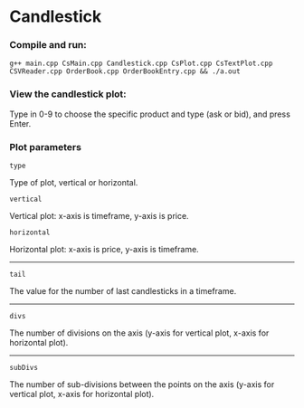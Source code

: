 # Candlestick
<h3>Compile and run:</h3>
<code>g++ main.cpp CsMain.cpp Candlestick.cpp CsPlot.cpp CsTextPlot.cpp CSVReader.cpp OrderBook.cpp OrderBookEntry.cpp && ./a.out</code>

<h3>View the candlestick plot:</h3>
<p>Type in 0-9 to choose the specific product and type (ask or bid), and press Enter.</p>

<h3>Plot parameters</h3>
<code>type</code>
<p>Type of plot, vertical or horizontal.</p>
<code>vertical</code>
<p>Vertical plot: x-axis is timeframe, y-axis is price.</p>
<code>horizontal</code>
<p>Horizontal plot: x-axis is price, y-axis is timeframe.</p>
<hr>
<code>tail</code>
<p>The value for the number of last candlesticks in a timeframe.</p>
<hr>
<code>divs</code>
<p>The number of divisions on the axis (y-axis for vertical plot, x-axis for horizontal plot).</p>
<hr>
<code>subDivs</code>
<p>The number of sub-divisions between the points on the axis (y-axis for vertical plot, x-axis for horizontal plot).</p>